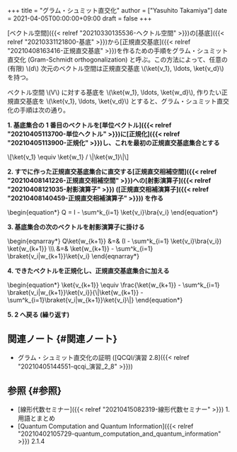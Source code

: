 +++
title = "グラム・シュミット直交化"
author = ["Yasuhito Takamiya"]
date = 2021-04-05T00:00:00+09:00
draft = false
+++

[ベクトル空間]({{< relref "20210330135536-ヘクトル空間" >}})の[基底]({{< relref "20210331121800-基底" >}})から[正規直交基底]({{< relref "20210408163416-正規直交基底" >}})を作るための手順をグラム・シュミット直交化 (Gram-Schmidt orthogonalization) と呼ぶ。この方法によって、任意の (有限) \\(d\\) 次元のベクトル空間は正規直交基底 \\(\ket{v\_1}, \ldots, \ket{v\_d}\\) を持つ。

ベクトル空間 \\(V\\) に対する基底を \\(\ket{w\_1}, \ldots, \ket{w\_d}\\), 作りたい正規直交基底を \\(\ket{v\_1}, \ldots, \ket{v\_d}\\) とすると、グラム・シュミット直交化の手順は次の通り。

****1. 基底集合の 1 番目のベクトルを[単位ベクトル]({{< relref "20210405113700-単位ヘクトル" >}})に[正規化]({{< relref "20210405113900-正規化" >}})し、これを最初の正規直交基底集合とする****

\\[\ket{v\_1} \equiv \ket{w\_1} / \\|\ket{w\_1}\\|\\]

****2. すでに作った正規直交基底集合に直交する[正規直交相補空間]({{< relref "20210408141226-正規直交相補空間" >}})への[射影演算子]({{< relref "20210408121035-射影演算子" >}}) ([正規直交相補演算子]({{< relref "20210408140459-正規直交相補演算子" >}})) を作る****

\begin{equation\*}
  Q = I - \sum^k\_{i=1} \ket{v\_i}\bra{v\_i}
\end{equation\*}

****3. 基底集合の次のベクトルを射影演算子に掛ける****

\begin{eqnarray\*}
  Q\ket{w\_{k+1}} &=& (I - \sum^k\_{i=1} \ket{v\_i}\bra{v\_i}) \ket{w\_{k+1}} \\\\\\
                 &=& \ket{w\_{k+1}} - \sum^k\_{i=1} \braket{v\_i|w\_{k+1}}\ket{v\_i}
\end{eqnarray\*}

****4. できたベクトルを正規化し、正規直交基底集合に加える****

\begin{equation\*}
  \ket{v\_{k+1}} \equiv \frac{\ket{w\_{k+1}} - \sum^k\_{i=1} \braket{v\_i|w\_{k+1}}\ket{v\_i}}{\\|\ket{w\_{k+1}} - \sum^k\_{i=1}\braket{v\_i|w\_{k+1}}\ket{v\_i}\\|}
\end{equation\*}

****5. 2 へ戻る (繰り返す)****


## 関連ノート {#関連ノート}

-   グラム・シュミット直交化の証明 ([QCQI/演習 2.8]({{< relref "20210405144551-qcqi_演習_2_8" >}}))


## 参照 {#参照}

-   [線形代数セミナー]({{< relref "20210415082319-線形代数セミナー" >}}) 1. 用語とまとめ
-   [Quantum Computation and Quantum Information]({{< relref "20210402105729-quantum_computation_and_quantum_information" >}}) 2.1.4
